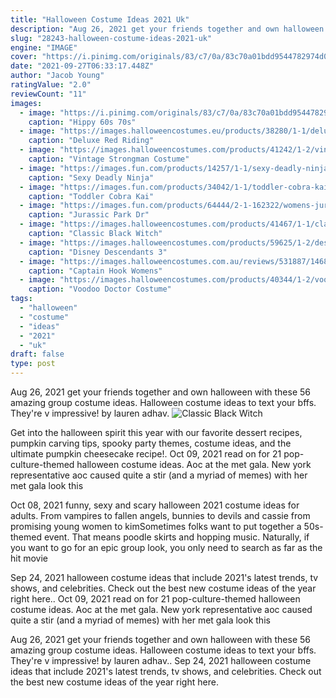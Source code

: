 ```yaml
---
title: "Halloween Costume Ideas 2021 Uk"
description: "Aug 26, 2021 get your friends together and own halloween with these 56 amazing group costume ideas.  Halloween costume ideas to text your bffs. They're v impressive! by lauren adhav."
slug: "28243-halloween-costume-ideas-2021-uk"
engine: "IMAGE"
cover: "https://i.pinimg.com/originals/83/c7/0a/83c70a01bdd9544782974d00b8332b41.jpg"
date: "2021-09-27T06:33:17.448Z"
author: "Jacob Young"
ratingValue: "2.0"
reviewCount: "11"
images:
  - image: "https://i.pinimg.com/originals/83/c7/0a/83c70a01bdd9544782974d00b8332b41.jpg"
    caption: "Hippy 60s 70s"
  - image: "https://images.halloweencostumes.eu/products/38280/1-1/deluxe-red-riding-hood-plus-size-costume.jpg"
    caption: "Deluxe Red Riding"
  - image: "https://images.halloweencostumes.com/products/41242/1-2/vintage-strongman-boys-costume.jpg"
    caption: "Vintage Strongman Costume"
  - image: "https://images.fun.com/products/14257/1-1/sexy-deadly-ninja-womens-costume-update1.jpg"
    caption: "Sexy Deadly Ninja"
  - image: "https://images.fun.com/products/34042/1-1/toddler-cobra-kai-costume.jpg"
    caption: "Toddler Cobra Kai"
  - image: "https://images.fun.com/products/64444/2-1-162322/womens-jurassic-park-dr-ellie-sattler-costume-alt-8.jpg"
    caption: "Jurassic Park Dr"
  - image: "https://images.halloweencostumes.com/products/41467/1-1/classic-black-witch-girls-costume.jpg"
    caption: "Classic Black Witch"
  - image: "https://images.halloweencostumes.com/products/59625/1-2/descendants-3-girls-mal-classic-costume.jpg"
    caption: "Disney Descendants 3"
  - image: "https://images.halloweencostumes.com.au/reviews/531887/14688/3578.jpg"
    caption: "Captain Hook Womens"
  - image: "https://images.halloweencostumes.com/products/40344/1-2/voodoo-doctor-mens-costume.jpg"
    caption: "Voodoo Doctor Costume"
tags:
  - "halloween"
  - "costume"
  - "ideas"
  - "2021"
  - "uk"
draft: false
type: post
---
```


Aug 26, 2021 get your friends together and own halloween with these 56 amazing group costume ideas.  Halloween costume ideas to text your bffs. They're v impressive! by lauren adhav.
![Classic Black Witch](https://images.halloweencostumes.com/products/41467/1-1/classic-black-witch-girls-costume.jpg "Classic Black Witch")

Get into the halloween spirit this year with our favorite dessert recipes, pumpkin carving tips, spooky party themes, costume ideas, and the ultimate pumpkin cheesecake recipe!. Oct 09, 2021 read on for 21 pop-culture-themed halloween costume ideas. Aoc at the met gala. New york representative aoc caused quite a stir (and a myriad of memes) with her met gala look this
<!--inArticleAds-->

<!--galleryOne-->

Oct 08, 2021 funny, sexy and scary halloween 2021 costume ideas for adults. From vampires to fallen angels, bunnies to devils and cassie from promising young women to kimSometimes folks want to put together a 50s-themed event. That means poodle skirts and hopping music. Naturally, if you want to go for an epic group look, you only need to search as far as the hit movie
<!--inArticleAds-->

<!--galleryTwo-->

Sep 24, 2021 halloween costume ideas that include 2021's latest trends, tv shows, and celebrities. Check out the best new costume ideas of the year right here.. Oct 09, 2021 read on for 21 pop-culture-themed halloween costume ideas. Aoc at the met gala. New york representative aoc caused quite a stir (and a myriad of memes) with her met gala look this
<!--galleryThree-->

Aug 26, 2021 get your friends together and own halloween with these 56 amazing group costume ideas.  Halloween costume ideas to text your bffs. They're v impressive! by lauren adhav.. Sep 24, 2021 halloween costume ideas that include 2021's latest trends, tv shows, and celebrities. Check out the best new costume ideas of the year right here.